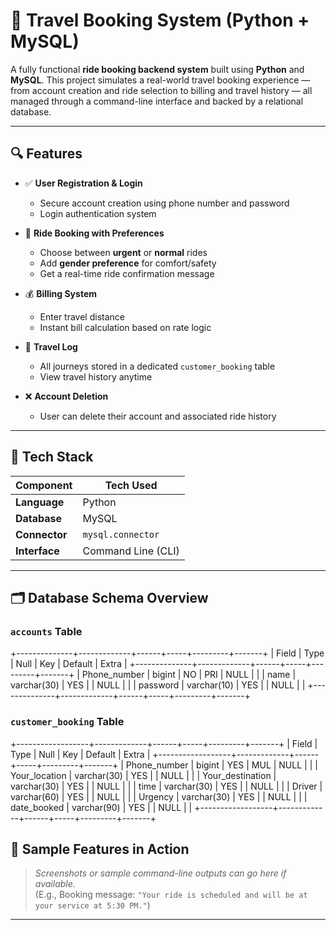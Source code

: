 # 🚖 Travel Booking System (Python + MySQL)

A fully functional **ride booking backend system** built using **Python** and **MySQL**. This project simulates a real-world travel booking experience — from account creation and ride selection to billing and travel history — all managed through a command-line interface and backed by a relational database.

---

## 🔍 Features

- ✅ **User Registration & Login**
  - Secure account creation using phone number and password
  - Login authentication system

- 🚗 **Ride Booking with Preferences**
  - Choose between **urgent** or **normal** rides
  - Add **gender preference** for comfort/safety
  - Get a real-time ride confirmation message

- 💰 **Billing System**
  - Enter travel distance
  - Instant bill calculation based on rate logic

- 📜 **Travel Log**
  - All journeys stored in a dedicated `customer_booking` table
  - View travel history anytime

- ❌ **Account Deletion**
  - User can delete their account and associated ride history

---

## 🧰 Tech Stack

| Component       | Tech Used            |
|----------------|----------------------|
| **Language**    | Python               |
| **Database**    | MySQL                |
| **Connector**   | `mysql.connector`    |
| **Interface**   | Command Line (CLI)   |

---

## 🗂️ Database Schema Overview

### `accounts` Table
+--------------+-------------+------+-----+---------+-------+
| Field        | Type        | Null | Key | Default | Extra |
+--------------+-------------+------+-----+---------+-------+
| Phone_number | bigint      | NO   | PRI | NULL    |       |
| name         | varchar(30) | YES  |     | NULL    |       |
| password     | varchar(10) | YES  |     | NULL    |       |
+--------------+-------------+------+-----+---------+-------+
### `customer_booking` Table
+------------------+-------------+------+-----+---------+-------+
| Field            | Type        | Null | Key | Default | Extra |
+------------------+-------------+------+-----+---------+-------+
| Phone_number     | bigint      | YES  | MUL | NULL    |       |
| Your_location    | varchar(30) | YES  |     | NULL    |       |
| Your_destination | varchar(30) | YES  |     | NULL    |       |
| time             | varchar(30) | YES  |     | NULL    |       |
| Driver           | varchar(60) | YES  |     | NULL    |       |
| Urgency          | varchar(30) | YES  |     | NULL    |       |
| date_booked      | varchar(90) | YES  |     | NULL    |       |
+------------------+-------------+------+-----+---------+-------+

## 📸 Sample Features in Action

> _Screenshots or sample command-line outputs can go here if available._  
> (E.g., Booking message: `"Your ride is scheduled and will be at your service at 5:30 PM."`)

---


